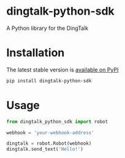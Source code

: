# dingtalk-python-sdk
A Python library for the DingTalk

# Installation

The latest stable version is [available on PyPI](https://pypi.org/project/dingtalk-python-sdk/)

```bash
pip install dingtalk-python-sdk
```

# Usage
```python
from dingtalk_python_sdk import robot

webhook = 'your-webhook-address'

dingtalk = robot.Robot(webhook)
dingtalk.send_text('Hello!')

```